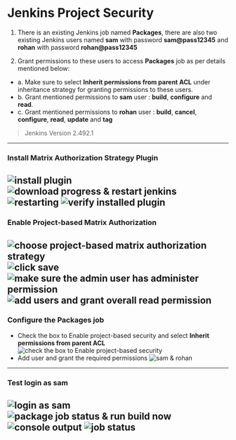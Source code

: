 # Jenkins Project Security

1. There is an existing Jenkins job named **Packages**, there are also two existing Jenkins users named **sam** with password **sam@pass12345** and **rohan** with password **rohan@pass12345**

2. Grant permissions to these users to access **Packages** job as per details mentioned below:
  - a. Make sure to select **Inherit permissions from parent ACL** under inheritance strategy for granting permissions to these users.
  - b. Grant mentioned permissions to **sam** user : **build**, **configure** and **read**.
  - c. Grant mentioned permissions to **rohan** user : **build**, **cancel**, **configure**, **read**, **update** and **tag**

> Jenkins Version 2.492.1
---

### Install Matrix Authorization Strategy Plugin
  ![install plugin](./images/1.png)
  ![download progress & restart jenkins](./images/2.png)
  ![restarting](./images/3.png)
  ![verify installed plugin](./images/4.png)
---

### Enable Project-based Matrix Authorization
  ![choose project-based matrix authorization strategy](./images/5.png)
  ![click save](./images/6.png)
  ![make sure the admin user has administer permission](./images/7.png)
  ![add users and grant overall read permission](./images/8.png)
---

### Configure the Packages job
  * Check the box to Enable project-based security and select **Inherit permissions from parent ACL**
  ![check the box to Enable project-based security](./images/9.png)
  * Add user and grant the required permissions
  ![sam & rohan](./images/10.png)
---

### Test login as sam
  ![login as sam](./images/11.png)
  ![package job status & run build now](./images/12.png)
  ![console output](./images/13.png)
  ![job status](./images/14.png)
---
